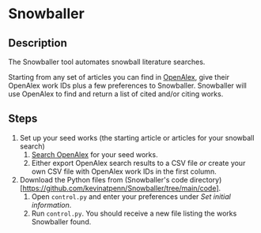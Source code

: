 # Snowballer

## Description
The Snowballer tool automates snowball literature searches.

Starting from any set of articles you can find in [OpenAlex](https://openalex.org/), give their OpenAlex work IDs plus a few preferences to Snowballer. Snowballer will use OpenAlex to find and return a list of cited and/or citing works.

## Steps
1. Set up your seed works (the starting article or articles for your snowball search)  
	1. [Search OpenAlex](https://openalex.org/) for your seed works.  
	1. Either export OpenAlex search results to a CSV file *or* create your own CSV file with OpenAlex work IDs in the first column.  
1. Download the Python files from (Snowballer's code directory)[https://github.com/kevinatpenn/Snowballer/tree/main/code].  
	1. Open `control.py` and enter your preferences under *Set initial information*.  
	1. Run `control.py`. You should receive a new file listing the works Snowballer found.  
